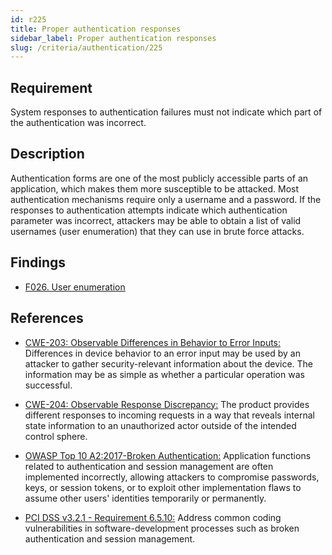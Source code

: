 ```yaml
---
id: r225
title: Proper authentication responses
sidebar_label: Proper authentication responses
slug: /criteria/authentication/225
---
```


## Requirement

System responses to authentication failures
must not indicate which part of the authentication was incorrect.

## Description

Authentication forms are one of the most publicly accessible parts of an
application,
which makes them more susceptible to be attacked.
Most authentication mechanisms require only a username and a password.
If the responses to authentication attempts indicate which authentication
parameter was incorrect,
attackers may be able to obtain a list of valid usernames (user enumeration)
that they can use in brute force attacks.

## Findings

- [F026. User enumeration](https://fluidattacks.com/products/rules/findings/026/)

## References

- [CWE-203: Observable Differences in Behavior to Error Inputs:](https://cwe.mitre.org/data/definitions/203.html)
Differences in device behavior to an error input may be used by an attacker to
gather security-relevant information about the device.
The information may be as simple as whether a particular operation was
successful.

- [CWE-204: Observable Response Discrepancy:](https://cwe.mitre.org/data/definitions/204.html)
The product provides different responses to incoming requests in a way that
reveals internal state information to an unauthorized actor outside of the
intended control sphere.

- [OWASP Top 10 A2:2017-Broken Authentication:](https://owasp.org/www-project-top-ten/OWASP_Top_Ten_2017/Top_10-2017_A2-Broken_Authentication)
Application functions related to authentication and session management are
often implemented incorrectly,
allowing attackers to compromise passwords, keys, or session tokens,
or to exploit other implementation flaws to assume other users' identities
temporarily or permanently.

- [PCI DSS v3.2.1 - Requirement 6.5.10:](https://www.pcisecuritystandards.org/documents/PCI_DSS_v3-2-1.pdf)
Address common coding vulnerabilities in software-development processes such as
broken authentication and session management.
